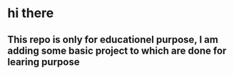 # hi there
## This repo is only for educationel purpose, I am adding some basic project to which are done for learing purpose 

